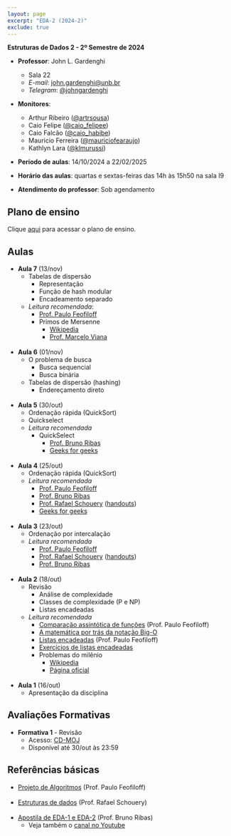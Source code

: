```yaml
---
layout: page
excerpt: "EDA-2 (2024-2)"
exclude: true
---
```


**Estruturas de Dados 2 - 2º Semestre de 2024**

* **Professor**: John L. Gardenghi
  + Sala 22
  + *E-mail*: john.gardenghi@unb.br
  + *Telegram*: <a href="https://t.me/johngardenghi" target="_blank">@johngardenghi</a>

* **Monitores**:
  + Arthur Ribeiro (<a href="https://t.me/artrsousa" target="_blank">@artrsousa</a>)
  + Caio Felipe (<a href="https://t.me/caio_felipee" target="_blank">@caio_felipee</a>)
  + Caio Falcão (<a href="https://t.me/caio_habibe" target="_blank">@caio_habibe</a>)
  + Mauricio Ferreira (<a href="https://t.me/mauriciofearaujo" target="_blank">@mauriciofearaujo</a>)
  + Kathlyn Lara (<a href="https://t.me/klmurussi" target="_blank">@klmurussi</a>)

* **Período de aulas**: 14/10/2024 a 22/02/2025
* **Horário das aulas**: quartas e sextas-feiras das 14h às 15h50 na sala I9
* **Atendimento do professor**: Sob agendamento

## Plano de ensino

Clique <a href="plano_eda2_24_2.pdf" target="_blank">aqui</a> para acessar o plano de ensino.

## Aulas

* **Aula 7** (13/nov)
  + Tabelas de dispersão
    + Representação
    + Função de hash modular
    + Encadeamento separado
  + *Leitura recomendada*:
    + <a href="https://www.ime.usp.br/~pf/algoritmos/aulas/hash.html" target="_blank">Prof. Paulo Feofiloff</a>
    + Primos de Mersenne
      + <a href="https://pt.wikipedia.org/wiki/Primo_de_Mersenne" target="_blank">Wikipedia</a>
      + <a href="https://impa.br/noticias/numeros-primos-de-mersenne-visando-o-infinito/">Prof. Marcelo Viana</a>
<br><br>
* **Aula 6** (01/nov)
  + O problema de busca
    + Busca sequencial
    + Busca binária
  + Tabelas de dispersão (hashing)
    + Endereçamento direto
<br><br>
* **Aula 5** (30/out)
  + Ordenação rápida (QuickSort)
  + Quickselect
  + *Leitura recomendada*
    + QuickSelect
      + <a href="https://www.brunoribas.com.br/apostila-eda/quicksort.html#org1aec290" target="_blank">Prof. Bruno Ribas</a>
      + <a href="https://www.geeksforgeeks.org/quickselect-algorithm/" target="_blank">Geeks for geeks</a>
<br><br>
* **Aula 4** (25/out)
  + Ordenação rápida (QuickSort)
  + *Leitura recomendada*
    + <a href="">Prof. Paulo Feofiloff</a>
    + <a href="https://www.brunoribas.com.br/apostila-eda/quicksort.html" target="_blank">Prof. Bruno Ribas</a>
    + <a href="https://www.ic.unicamp.br/~rafael/slides/mc202/unidade20-ordenacao-merge-quick.pdf" target="_blank">Prof. Rafael Schouery</a> (<a href="https://www.ic.unicamp.br/~rafael/slides/mc202/unidade20-ordenacao-merge-quick-handout.pdf" target="_blank">handouts</a>)
    + <a href="https://www.geeksforgeeks.org/quick-sort/" target="_blank">Geeks for geeks</a>
<br><br>
* **Aula 3** (23/out)
  + Ordenação por intercalação
  + *Leitura recomendada*
    + <a href="https://www.ime.usp.br/~pf/algoritmos/aulas/mrgsrt.html" target="_blank">Prof. Paulo Feofiloff</a>
    + <a href="https://www.ic.unicamp.br/~rafael/slides/mc202/unidade20-ordenacao-merge-quick.pdf" target="_blank">Prof. Rafael Schouery</a> (<a href="https://www.ic.unicamp.br/~rafael/slides/mc202/unidade20-ordenacao-merge-quick-handout.pdf" target="_blank">handouts</a>)
    + <a href="https://www.brunoribas.com.br/apostila-eda/mergesort.html" target="_blank">Prof. Bruno Ribas</a>
<br><br>
* **Aula 2** (18/out)
  + Revisão
    + Análise de complexidade
    + Classes de complexidade (P e NP)
    + Listas encadeadas
  + *Leitura recomendada*
    + <a href="https://www.ime.usp.br/~pf/analise_de_algoritmos/aulas/Oh.html" target="_blank">Comparação assintótica de funções</a> (Prof. Paulo Feofiloff)
    + <a href="https://towardsdatascience.com/the-math-behind-big-o-and-other-asymptotic-notations-64487889f33f" target="_blank">A matemática por trás da notação Big-O</a>
    + <a href="https://www.ime.usp.br/~pf/algoritmos/aulas/lista.html" target="_blank">Listas encadeadas</a> (Prof. Paulo Feofiloff)
    + <a href="https://www.brunoribas.com.br/apostila-eda/lista-encadeada.html" target="_blank">Exercícios de listas encadeadas</a>
    + Problemas do milênio
      + <a href="https://pt.wikipedia.org/wiki/Problemas_do_Pr%C3%A9mio_Millennium" target="_blank">Wikipedia</a>
      + <a href="https://www.claymath.org/millennium-problems/" target="_blank">Página oficial</a>
<br><br>
* **Aula 1** (16/out)
  + Apresentação da disciplina

## Avaliações Formativas

* **Formativa 1** - Revisão
  + Acesso: <a href="https://moj.naquadah.com.br/cgi-bin/contest.sh/jl_eda2_f1_2024_2" target="_blank">CD-MOJ</a>
  + Disponível até 30/out às 23:59

## Referências básicas

* <a href="https://www.ime.usp.br/~pf/algoritmos/index.html" target="_blank">Projeto de Algoritmos</a> (Prof. Paulo Feofiloff)
<br><br>
* <a href="https://www.ic.unicamp.br/~rafael/mc202.html" target="_blank">Estruturas de dados</a> (Prof. Rafael Schouery)
<br><br>
* <a href="https://www.brunoribas.com.br/apostila-eda/" target="_blank">Apostila de EDA-1 e EDA-2</a> (Prof. Bruno Ribas)
  + Veja também o <a href="https://www.youtube.com/@ProfBrunoRibas" target="_blank">canal no Youtube</a>
